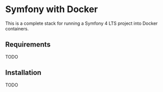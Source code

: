 # Symfony with Docker

This is a complete stack for running a Symfony 4 LTS project into Docker containers.

## Requirements

TODO

## Installation

TODO
